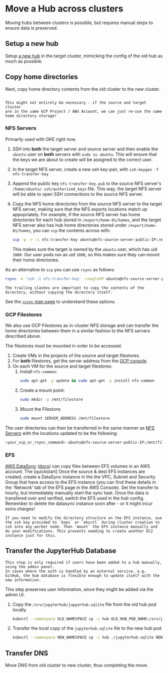 # Move a Hub across clusters

Moving hubs between clusters is possible, but requires manual steps
to ensure data is preserved.

## Setup a new hub

Setup [a new hub](../../topic/config.md) in the target cluster, mimicking
the config of the old hub as much as possible.

## Copy home directories

Next, copy home directory contents from the old cluster to the new cluster.

```{note}

This might not entirely be necessary - if the source and target cluster
are in the same GCP Project / AWS Account, we can just re-use the same
home directory storage!
```

### NFS Servers

Primarily used with GKE right now.

1. SSH into **both** the target server and source server and then enable the `ubuntu` user on **both** servers with `sudo su ubuntu`.
   This will ensure that the keys we are about to create will be assigned to the correct user.
2. In the target NFS server, create a new ssh key-pair, with
   `ssh-keygen -f nfs-transfer-key`
3. Append the public key `nfs-transfer-key.pub` to the source NFS
   server's `/home/ubuntu/.ssh/authorized_keys` file. This way, the target
   NFS server will be able to open SSH connections to the source NFS server.
4. Copy the NFS home directories from the source NFS server to
   the target NFS server, making sure that the NFS exports locations
   match up appopriately. For example, if the source NFS server has
   home directories for each hub stored in `/export/home-01/homes`,
   and the target NFS server also has hub home directories stored under
   `/export/home-01/homes`, you can `scp` the contents across with:

   ```bash
   scp -p -r -i nfs-transfer-key ubuntu@nfs-source-server-public-IP:/export/home-01/homes/<hub-name> /export/home-01/homes/<hub-name>
   ```

   This makes sure the target is owned by the `ubuntu` user, which has
   uid `1000`. Our user pods run as uid `1000`, so this makes sure they
   can mount their home directories.

As an alternative to `scp` you can use `rsync` as follows:

```bash
rsync -e 'ssh -i nfs-transfer-key' -rouglvhP ubuntu@nfs-source-server-public-IP:/export/home-01/homes/<hub-name>/ /export/home-01/homes/<hub-name>/
```

```{note}
The trailing slashes are important to copy the contents of the directory, without copying the directory itself.
```

See the [`rsync` man page](https://ss64.com/bash/rsync.html) to understand these options.

### GCP Filestores

We also use GCP Filestores as in-cluster NFS storage and can transfer the home directories between them in a similar fashion to the NFS servers described above.

The filestores must be mounted in order to be accessed.

1. Create VMs in the projects of the source and target filestores.
2. For **both** filestores, get the server address from the [GCP console](https://cloud.google.com/filestore/docs/mounting-fileshares).
3. On each VM for the source and target filestores:
   1. Install `nfs-common`:
      ```bash
      sudo apt-get -y update && sudo apt-get -y install nfs-common
      ```
   2. Create a mount point:
      ```bash
      sudo mkdir -p /mnt/filestore
      ```
   3. Mount the Filestore:
      ```bash
      sudo mount SERVER_ADDRESS /mnt/filestore
      ```

The user directories can then be transferred in the same manner as [NFS Servers](#nfs-servers) with the locations updated to be the following:

```bash
<your_scp_or_rsync_command> ubuntu@nfs-source-server-public-IP:/mnt/filestore/<hub-name> /mnt/filestore/<hub-name>
```

### EFS

[AWS DataSync](https://aws.amazon.com/datasync/)
([docs](https://docs.aws.amazon.com/datasync/latest/userguide/getting-started.html))
can copy files between EFS volumes in an AWS account. The [quickstart] Once the
source & dest EFS instances are created, create a DataSync instance in the the
VPC, Subnet and Security Group that have access to the EFS instance (you can
find these details in the 'Network' tab of the EFS page in the AWS Console). Set
the transfer to hourly, but immediately manually start the sync task. Once the
data is transfered over and verified, switch the EFS used in the hub config.
Remember to delete the datasync instance soon after - or it might incur extra
charges!

```{note}
If you need to modify the directory structure on the EFS instance, use
the ssh key provided to `kops` or `eksctl` during cluster creation to
ssh into any worker node. Then `mount` the EFS instance manually and
do your modifications. This prevents needing to create another EC2
instance just for this.
```

## Transfer the JupyterHub Database

```{note}
This step is only required if users have been added to a hub manually, using the admin panel.
In cases where the auth is handled by an external service, e.g. GitHub, the hub database is flexible enough to update itself with the new information.
```

This step preserves user information, since they might be added via the admin UI.

1. Copy the `/srv/jupyterhub/jupyerhub.sqlite` file from the old hub pod locally.

   ```bash
   kubectl --namespace OLD_NAMESPACE cp -c hub OLD_HUB_POD_NAME:/srv/jupyterhub/jupyterhub.sqlite ./
   ```

2. Transfer the local copy of the `jupyterhub.sqlite` file to the new hub pod

   ```bash
   kubectl --namespace NEW_NAMESPACE cp -c hub ./jupyterhub.sqlite NEW_HUB_POD_NAME:/srv/jupyterhub/jupyterhub.sqlite
   ```

## Transfer DNS

Move DNS from old cluster to new cluster, thus completing the move.
